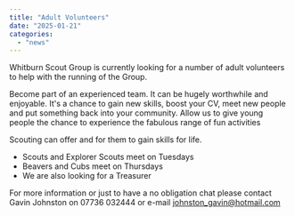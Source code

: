 ```yaml
---
title: "Adult Volunteers"
date: "2025-01-21"
categories: 
  - "news"
---
```

Whitburn Scout Group is currently looking for a number of adult volunteers to help with the running of the Group.

Become part of an experienced team. It can be hugely worthwhile and enjoyable. It's a chance to
gain new skills, boost your CV, meet new people and put something back into your community.
Allow us to give young people the chance to experience the fabulous range of fun activities 

Scouting can offer and for them to gain skills for life.
- Scouts and Explorer Scouts meet on Tuesdays
- Beavers and Cubs meet on Thursdays
- We are also looking for a Treasurer

For more information or just to have a no obligation chat please contact Gavin Johnston on 07736 032444 or e-mail johnston_gavin@hotmail.com